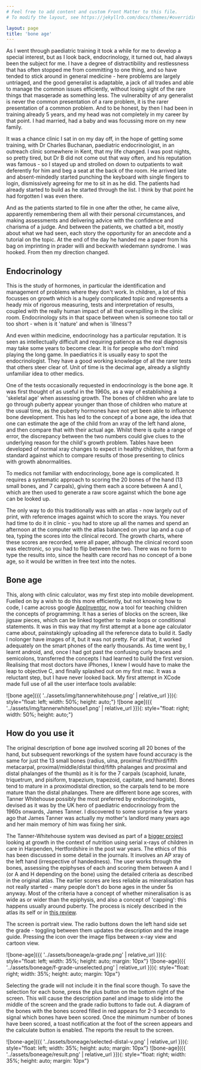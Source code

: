 ```yaml
---
# Feel free to add content and custom Front Matter to this file.
# To modify the layout, see https://jekyllrb.com/docs/themes/#overriding-theme-defaults

layout: page
title: 'bone age'
---
```

As I went through paediatric training it took a while for me to develop a special interest, but as I look back, endocrinology, it turned out, had always been the subject for me. I have a degree of distractibility and restlessness that has often stopped me from committing to one thing, and so have tended to stick around in general medicine - here problems are largely untriaged, and the good generalist is adaptable, a jack of all trades and able to manage the common issues efficiently, without losing sight of the rare things that masqerade as something less. The vulnerabilty of any generalist is never the common presentation of a rare problem, it is the rarer presentation of a common problem. And to be honest, by then I had been in training already 5 years, and my head was not completely in my career by that point. I had married, had a baby and was focussing more on my new family.

It was a chance clinic I sat in on my day off, in the hope of getting some training, with Dr Charles Buchanan, paediatric endocrinologist, in an outreach clinic somewhere in Kent, that my life changed. I was post nights, so pretty tired, but Dr B did not come out that way often, and his reputation was famous - so I stayed up and strolled on down to outpatients to wait deferently for him and beg a seat at the back of the room. He arrived late and absent-mindedly started punching the keyboard with single fingers to login, dismissively agreeing for me to sit in as he did. The patients had already started to build as he started through the list. I think by that point he had forgotten I was even there.

And as the patients started to file in one after the other, he came alive, apparently remembering them all with their personal circumstances, and making assessments and delivering advice with the confidence and charisma of a judge. And between the patients, we chatted a bit, mostly about what we had seen, each story the opportunity for an anecdote and a tutorial on the topic. At the end of the day he handed me a paper from his bag on imprinting in prader willi and beckwith wiedemann syndrome. I was hooked. From then my direction changed.

## Endocrinology

This is the study of hormones, in particular the identification and management of problems where they don't work. In children, a lot of this focusses on growth which is a hugely complicated topic and represents a heady mix of rigorous measuring, tests and interpretation of results, coupled with the really human impact of all that overspilling in the clinic room. Endocrinology sits in that space between when is someone too tall or too short - when is it 'nature' and when is 'illness'?

And even within medicine, endocrinology has a particular reputation. It is seen as intellectually difficult and requiring patience as the real diagnosis may take some years to become clear. It is for people who don't mind playing the long game. In paediatrics it is usually easy to spot the endocrinologist. They have a good working knowledge of all the rarer tests that others steer clear of. Unit of time is the decimal age, already a slightly unfamiliar idea to other medics.

One of the tests occasionally requested in endocrinology is the bone age. It was first thought of as useful in the 1960s, as a way of establishing a 'skeletal age' when assessing growth. The bones of children who are late to go through puberty appear younger than those of children who mature at the usual time, as the puberty hormones have not yet been able to influence bone development. This has led to the concept of a bone age, the idea that one can estimate the age of the child from an xray of the left hand alone, and then compare that with their actual age. Whilst there is quite a range of error, the discrepancy between the two numbers could give clues to the underlying reason for the child's growth problem. Tables have been developed of normal xray changes to expect in healthy children, that form a standard against which to compare results of those presenting to clinics with growth abnormalities.

To medics not familiar with endocrinology, bone age is complicated. It requires a systematic approach to scoring the 20 bones of the hand (13 small bones, and 7 carpals), giving them each a score between A and I, which are then used to generate a raw score against which the bone age can be looked up.

The only way to do this traditionally was with an atlas - now largely out of print, with reference images against which to score the xrays. You never had time to do it in clinic - you had to store up all the names and spend an afternoon at the computer with the atlas balanced on your lap and a cup of tea, typing the scores into the clinical record. The growth charts, where these scores are recorded, were all paper, although the clinical record soon was electronic, so you had to flip between the two. There was no form to type the results into, since the health care record has no concept of a bone age, so it would be written in free text into the notes.

## Bone age

This, along with clinic calculator, was my first step into mobile development. Fuelled on by a wish to do this more efficiently, but not knowing how to code, I came across google [AppInventor](https://appinventor.mit.edu), now a tool for teaching children the concepts of programming. It has a series of blocks on the screen, like jigsaw pieces, which can be linked together to make loops or conditional statements. It was in this way that my first attempt at a bone age calculator came about, painstakingly uploading all the reference data to build it. Sadly I nolonger have images of it, but it was not pretty. For all that, it worked adequately on the smart phones of the early thousands. As time went by, I learnt android, and, once I had got past the confusing curly braces and semicolons, transferred the concepts I had learned to build the first version. Realising that most doctors have iPhones, I knew I would have to make the leap to objective C, and finally splashed out on my first mac. It was a reluctant step, but I have never looked back. My first attempt in XCode made full use of all the user interface tools available:

![bone age]({{ '../assets/img/tannerwhitehouse.png' | relative_url }}){: style="float: left; width: 50%; height: auto;"}
![bone age]({{ '../assets/img/tannerwhitehouse1.png' | relative_url }}){: style="float: right; width: 50%; height: auto;"}

## How do you use it

The original description of bone age involved scoring all 20 bones of the hand, but subsequent reworkings of the system have found accuracy is the same for just the 13 small bones (radius, ulna, proximal first/third/fifth metacarpal, proximal/middle/distal third/fifth phalanges and proximal and distal phalanges of the thumb) as it is for the 7 carpals (scaphoid, lunate, triquetrum, and pisiform, trapezium, trapezoid, capitate, and hamate). Bones tend to mature in a proximodistal direction, so the carpals tend to be more mature than the distal phalanges. There are different bone age scores, with Tanner Whitehouse possibly the most preferred by endocrinologists, devised as it was by the UK hero of paediatric endocrinology from the 1960s onwards, James Tanner. I discovered to some surprise a few years ago that James Tanner was actually my mother's landlord many years ago and her main memory of him was fixing her sink.

The Tanner-Whitehouse system was devised as part of a [bigger project](https://eprints.lancs.ac.uk/id/eprint/74802/1/Tanner_scale_history_sexualitiesfinal.pdf) looking at growth in the context of nutrition using serial x-rays of children in care in Harpenden, Hertfordshire in the post war years. The ethics of this has been discussed in some detail in the journals. It involves an AP xray of the left hand (irrespective of handedness). The user works through the bones, assessing the epiphyses of each and scoring them between A and I (or A and H depending on the bone) using the detailed criteria as described in the original atlas. The earlier scores are less reliable as mineralisation has not really started - many people don't do bone ages in the under 5s anyway. Most of the criteria have a concept of whether mineralisation is as wide as or wider than the epiphysis, and also a concept of 'capping': this happens usually around puberty. The process is nicely described in the atlas its self or in [this review](https://www.frontiersin.org/journals/endocrinology/articles/10.3389/fendo.2022.967711/full).

The screen is portrait view. The radio buttons down the left hand side set the grade - toggling between them updates the description and the image guide. Pressing the icon over the image flips between x-ray view and cartoon view.  <br/>

![bone-age]({{ '../assets/boneage/a-grade.png' | relative_url }}){: style="float: left; width: 35%; height: auto;  margin: 10px"}
![bone-age]({{ '../assets/boneage/f-grade-unselected.png' | relative_url }}){: style="float: right; width: 35%; height: auto;  margin: 10px"}  <br/>


Selecting the grade will not include it in the final score though. To save the selection for each bone, press the plus button on the bottom right of the screen. This will cause the description panel and image to slide into the middle of the screen and the grade radio buttons to fade out. A diagram of the bones with the bones scored filled in red appears for 2-3 seconds to signal which bones have been scored. Once the minimum number of bones have been scored, a toast notification at the foot of the screen appears and the calculate button is enabled. The reports the result to the screen.  <br/>

![bone-age]({{ '../assets/boneage/selected-distal-v.png' | relative_url }}){: style="float: left; width: 35%; height: auto;  margin: 10px"}
![bone-age]({{ '../assets/boneage/result.png' | relative_url }}){: style="float: right; width: 35%; height: auto;  margin: 10px"}


